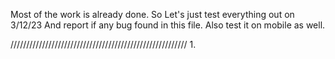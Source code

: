 Most of the work is already done.
So Let's just test everything out on 3/12/23
And report if any bug found in this file.
Also test it on mobile as well.

////////////////////////////////////////////////////////
1. 